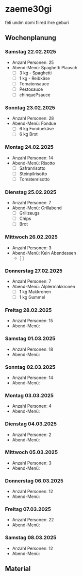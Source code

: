 # zaeme30gi
feli undm domi fiired ihre geburi

## Wochenplanung
### Samstag 22.02.2025
- Anzahl Personen: 25
- Abend-Menü: Spaghetti Plausch
    - [ ] 3 kg - Spaghetti
    - [ ] 1 kg - Reibkäse
    - [ ] Tomatensauce
    - [ ] Pestosauce
    - [ ] chinquePsauce

### Sonntag 23.02.2025
- Anzahl Personen: 28
- Abend-Menü: Fondue
    - [ ] 6 kg Fonduekäse
    - [ ] 6 kg Brot

### Montag 24.02.2025
- Anzahl Personen: 14
- Abend-Menü: Risotto
    - [ ] Safranrisotto
    - [ ] Steinpilrisotto
    - [ ] Tomatenrisotto
  
### Dienstag 25.02.2025
- Anzahl Personen: 7
- Abend-Menü: Grillabend
    - [ ] Grillzeugs
    - [ ] Chips
    - [ ] Brot
  
### Mittwoch 26.02.2025
- Anzahl Personen: 3
- Abend-Menü: Kein Abendessen
   - [ ] 

### Donnerstag 27.02.2025
- Anzahl Personen: 7
- Abend-Menü: Älplermakkronen
   - [ ] 1 kg Makkronen
   - [ ] 1 kg Gummel

### Freitag 28.02.2025
- Anzahl Personen: 15
- Abend-Menü:

### Samstag 01.03.2025
- Anzahl Personen: 18
- Abend-Menü:

### Sonntag 02.03.2025
- Anzahl Personen: 14
- Abend-Menü:

### Montag 03.03.2025
- Anzahl Personen: 4
- Abend-Menü:

### Dienstag 04.03.2025
- Anzahl Personen: 2
- Abend-Menü:

### Mittwoch 05.03.2025
- Anzahl Personen: 3
- Abend-Menü:

### Donnerstag 06.03.2025
- Anzahl Personen: 12
- Abend-Menü:

### Freitag 07.03.2025
- Anzahl Personen: 22
- Abend-Menü:

### Samstag 08.03.2025
- Anzahl Personen: 12
- Abend-Menü:



## Material
